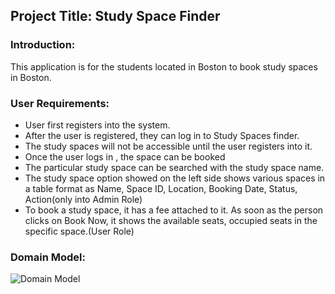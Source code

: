 ## Project Title: Study Space Finder



### Introduction:

This application is for the  students located in Boston to book study spaces in  Boston.

### User Requirements:

- User first registers into the system.
- After the user is registered, they can log in to Study Spaces finder.
- The study spaces will not be accessible until the user registers into it.
-  Once the user logs in , the space can be booked
- The particular study space can be searched with the study space name.
- The study space option showed on the left side shows various spaces in a table format as Name, Space ID, Location, Booking Date, Status, Action(only into Admin Role)
- To book a study space, it has a fee attached to it. As soon as the person clicks on Book Now, it shows the available seats, occupied seats in the specific space.(User Role)

### Domain Model:


![Domain Model](https://user-images.githubusercontent.com/113149626/206266013-7567281c-df56-4d81-a61b-e48c12651315.png)
